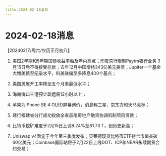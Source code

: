 ```yaml
---
title:2024-02-18消息
---
```

# 2024-02-18消息
【20240217/周六/农历正月初八】

1. 美国2年期和5年期国债收益率触及年内高点；印度央行限制Paytm银行业务 3月15日后不得接受存款；去年12月中国增持343亿美元美债；Jupiter一个基金大增美债至纪录水平，料美联储至多降息400个基点；

2. 美国房屋开工率降至五个月来最低水平；

3. 海南海口三港预计疏运需12小时以上；

4. 苹果为iPhone SE 4 OLED屏幕询价，消息称三星、京东方和天马竞标；

5. 建行福建省分行成功投放全省首笔房地产融资协调机制项目贷款；

6. 比特币挖矿难度于2月15日上调8.24%至81.73 T，创历史新高；

7. Uniswap v4暂定于今年第三季度发布；贝莱德现货比特币ETF持仓市值突破60亿美元；Coinbase国际站将于2月22日上线DOT、ICP和NEAR永续期货合约交易；